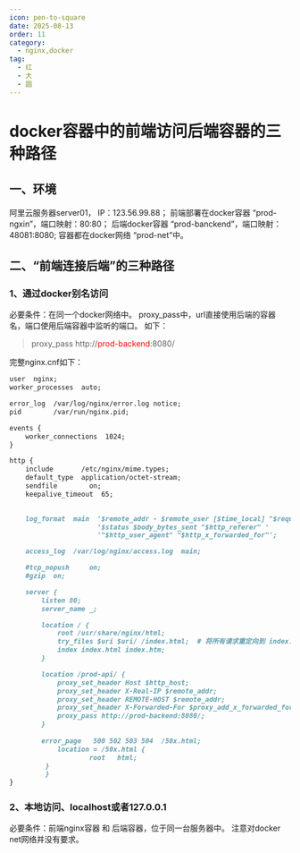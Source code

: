 ```yaml
---
icon: pen-to-square
date: 2025-08-13
order: 11
category:
  - nginx,docker
tag:
  - 红
  - 大
  - 圆
---
```


# docker容器中的前端访问后端容器的三种路径

## 一、环境
阿里云服务器server01， IP：123.56.99.88；
前端部署在docker容器 “prod-ngxin”，端口映射：80:80；
后端docker容器 “prod-banckend”，端口映射：48081:8080;
容器都在docker网络 “prod-net”中。

## 二、“前端连接后端”的三种路径

### 1、通过docker别名访问
必要条件：在同一个docker网络中。
proxy_pass中，url直接使用后端的容器名，端口使用后端容器中监听的端口。
如下：
>proxy_pass http://<span style="color:red">prod-backend</span>:8080/

完整nginx.cnf如下：
```md
user  nginx;
worker_processes  auto;

error_log  /var/log/nginx/error.log notice;
pid        /var/run/nginx.pid;

events {
    worker_connections  1024;
}

http {
    include       /etc/nginx/mime.types;
    default_type  application/octet-stream;
	sendfile        on;
    keepalive_timeout  65;
	

    log_format  main  '$remote_addr - $remote_user [$time_local] "$request" '
                      '$status $body_bytes_sent "$http_referer" '
                      '"$http_user_agent" "$http_x_forwarded_for"';

    access_log  /var/log/nginx/access.log  main;

    #tcp_nopush     on;
    #gzip  on;

    server {
		listen 80;
		server_name _;

		location / {
			root /usr/share/nginx/html;
			try_files $uri $uri/ /index.html;  # 将所有请求重定向到 index.html
			index index.html index.htm;
		}

		location /prod-api/ {
			proxy_set_header Host $http_host;
			proxy_set_header X-Real-IP $remote_addr;
			proxy_set_header REMOTE-HOST $remote_addr;
			proxy_set_header X-Forwarded-For $proxy_add_x_forwarded_for;
			proxy_pass http://prod-backend:8080/;
		}
		
		error_page   500 502 503 504  /50x.html;
        	location = /50x.html {
            		root   html;
       	 }
         }
}
```

### 2、本地访问、localhost或者127.0.0.1
必要条件：前端nginx容器 和 后端容器，位于同一台服务器中。
注意对docker net网络并没有要求。
